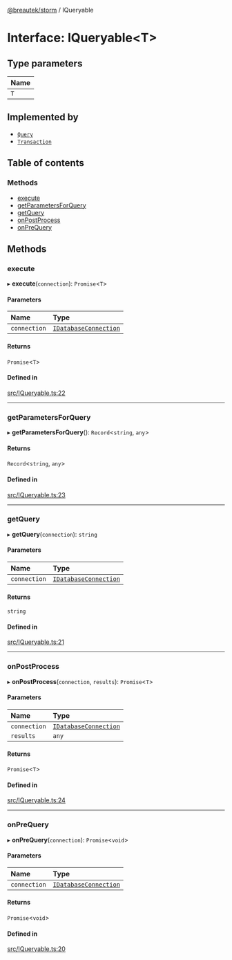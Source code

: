 [@breautek/storm](../README.md) / IQueryable

# Interface: IQueryable<T\>

## Type parameters

| Name |
| :------ |
| `T` |

## Implemented by

- [`Query`](../classes/Query.md)
- [`Transaction`](../classes/Transaction.md)

## Table of contents

### Methods

- [execute](IQueryable.md#execute)
- [getParametersForQuery](IQueryable.md#getparametersforquery)
- [getQuery](IQueryable.md#getquery)
- [onPostProcess](IQueryable.md#onpostprocess)
- [onPreQuery](IQueryable.md#onprequery)

## Methods

### execute

▸ **execute**(`connection`): `Promise`<`T`\>

#### Parameters

| Name | Type |
| :------ | :------ |
| `connection` | [`IDatabaseConnection`](IDatabaseConnection.md) |

#### Returns

`Promise`<`T`\>

#### Defined in

[src/IQueryable.ts:22](https://github.com/breautek/storm/blob/d45307d/src/IQueryable.ts#L22)

___

### getParametersForQuery

▸ **getParametersForQuery**(): `Record`<`string`, `any`\>

#### Returns

`Record`<`string`, `any`\>

#### Defined in

[src/IQueryable.ts:23](https://github.com/breautek/storm/blob/d45307d/src/IQueryable.ts#L23)

___

### getQuery

▸ **getQuery**(`connection`): `string`

#### Parameters

| Name | Type |
| :------ | :------ |
| `connection` | [`IDatabaseConnection`](IDatabaseConnection.md) |

#### Returns

`string`

#### Defined in

[src/IQueryable.ts:21](https://github.com/breautek/storm/blob/d45307d/src/IQueryable.ts#L21)

___

### onPostProcess

▸ **onPostProcess**(`connection`, `results`): `Promise`<`T`\>

#### Parameters

| Name | Type |
| :------ | :------ |
| `connection` | [`IDatabaseConnection`](IDatabaseConnection.md) |
| `results` | `any` |

#### Returns

`Promise`<`T`\>

#### Defined in

[src/IQueryable.ts:24](https://github.com/breautek/storm/blob/d45307d/src/IQueryable.ts#L24)

___

### onPreQuery

▸ **onPreQuery**(`connection`): `Promise`<`void`\>

#### Parameters

| Name | Type |
| :------ | :------ |
| `connection` | [`IDatabaseConnection`](IDatabaseConnection.md) |

#### Returns

`Promise`<`void`\>

#### Defined in

[src/IQueryable.ts:20](https://github.com/breautek/storm/blob/d45307d/src/IQueryable.ts#L20)

